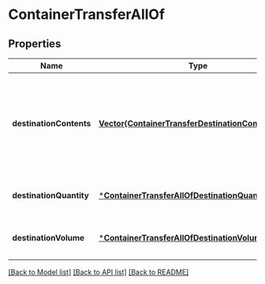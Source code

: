 # ContainerTransferAllOf


## Properties
Name | Type | Description | Notes
------------ | ------------- | ------------- | -------------
**destinationContents** | [**Vector{ContainerTransferDestinationContentsItem}**](ContainerTransferDestinationContentsItem.md) | This represents what the contents of the destination container should look like post-transfer.  | [default to nothing]
**destinationQuantity** | [***ContainerTransferAllOfDestinationQuantity**](ContainerTransferAllOfDestinationQuantity.md) |  | [optional] [default to nothing]
**destinationVolume** | [***ContainerTransferAllOfDestinationVolume**](ContainerTransferAllOfDestinationVolume.md) |  | [optional] [default to nothing]


[[Back to Model list]](../README.md#models) [[Back to API list]](../README.md#api-endpoints) [[Back to README]](../README.md)


